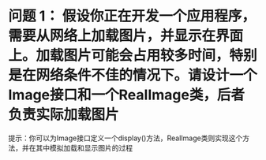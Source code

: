 # 问题 1： 假设你正在开发一个应用程序，需要从网络上加载图片，并显示在界面上。加载图片可能会占用较多时间，特别是在网络条件不佳的情况下。请设计一个Image接口和一个RealImage类，后者负责实际加载图片

提示：你可以为Image接口定义一个display()方法，RealImage类则实现这个方法，并在其中模拟加载和显示图片的过程
